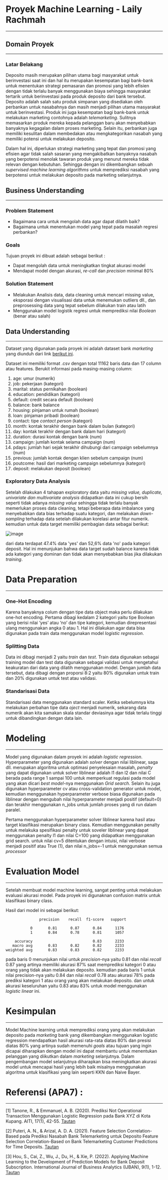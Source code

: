 # Proyek Machine Learning - Laily Rachmah
---

## Domain Proyek
---

### Latar Belakang
Deposito masih merupakan pilihan utama bagi masyarakat untuk berinvestasi saat ini dan hal itu merupakan kesempatan bagi bank-bank untuk menentukan strategi pemasaran dan promosi yang lebih efisien dengan tidak terlalu banyak menggunakan biaya sehingga masyarakat tertarik untuk berinvestasi pada produk deposito dari bank tersebut.
Deposito adalah salah satu produk simpanan yang disediakan oleh perbankan untuk nasabahnya dan masih menjadi pilihan utama masyarakat untuk berinvestasi. Produk ini juga kesempatan bagi bank-bank untuk melakukan marketing contohnya adalah _telemarketing_. Sulitnya memasarkan produk mereka kepada pelanggan baru akan menyebabkan banyaknya kegagalan dalam proses marketing. Selain itu, perbankan juga memiliki kesulitan dalam membedakan atau mengkategorikan nasabah yang memiliki potensi untuk melakukan deposito. 

Dalam hal ini, diperlukan strategi marketing yang tepat dan promosi yang efisien agar tidak salah sasaran yang mengakibatkan banyaknya nasabah yang berpotensi menolak tawaran produk yang menurut mereka tidak relevan dengan kebutuhan. Sehingga dengan ini dikembangkan sebuah _supervised machine learning algorithms_ untuk memprediksi nasabah yang berpotensi untuk melakukan deposito pada marketing selanjutnya.

## Business Understanding
---

### Problem Statement
* Bagaimana cara untuk mengolah data agar dapat dilatih baik?
* Bagaimana untuk menentukan model yang tepat pada masalah regresi perbankan?

### Goals
Tujuan proyek ini dibuat adalah sebagai berikut :
* Dapat mengolah data untuk meningkatkan tingkat akurasi model
* Mendapat model dengan akurasi, _re-call_ dan _precision_ minimal 80%

### Solution Statement
* Melakukan Analisis data, data cleaning untuk mencari missing value, eksporasi dengan visualisasi data untuk menemukan outliers dll., dan preprosessing data yang tepat sebelum dilakukan train atau latih
* Menggunakan model logistik regresi untuk memprediksi nilai _Boolean_ (benar atau salah)


## Data Understanding
---
Dataset yang digunakan pada proyek ini adalah dataset bank _marketing_ yang diunduh dari link [berikut ini](https://www.kaggle.com/datasets/janiobachmann/bank-marketing-dataset).

Dataset ini memiliki format .csv dengan total 11162 baris data dan 17 column atau features. Berukit informasi pada masing-masing column:
1. age: umur (numerik)
2. job: pekerjaan (kategori)
3. marital: status pernikahan (boolean)
4. education: pendidikan (kategori)
5. default: credit secara default (boolean)
6. balance: bank balance
7. housing: pinjaman untuk rumah (boolean)
8. loan: pinjaman pribadi (boolean)
9. contact: tipe _contact person_ (kategori)
10. month: kontak terakhir dengan bank dalam bulan (kategori)
11. day: kontak terakhir dengan bank dalam hari (kategori)
12. duration: durasi kontak dengan bank (num)
13. campaign: jumlah kontak selama campaign (num)
14. pdays: jumlah hari sejak terakhir dihubungi dari campaign sebelumnya (num)
15. previous: jumlah kontak dengan klien sebelum campaign (num)
16. poutcome: hasil dari marketing campaign sebelumnya (kategori)
17. deposit: melakukan deposit (boolean)

### Exploratory Data Analysis
Setelah dilakukan 4 tahapan exploratory data yaitu _missing value, duplicate, univariate dan multivariate analysis_ didapatkan data ini cukup bersih seperti tidak adanya _missing value_ sehingga tidak terlalu banyak memerlukan proses data cleaning, tetapi beberapa data imbalance yang menyebabkan data bias terhadap suatu kategori, dan melakukan _down-sampling_ terhadap data setelah dilakukan korelasi antar fitur numerik. kemudian untuk data target memiliki pembagian data sebagai berikut:

![image](https://user-images.githubusercontent.com/91611703/190559276-9e7d50f7-51f1-445d-a353-b77e67147f68.png)

dari data terdapat 47.4% data 'yes' dan 52,6% data 'no' pada kategori deposit. Hal ini menunjukan bahwa data target sudah balance karena tidak ada kategori yang dominan dan tidak akan menyebabkan bias jika dilakukan _training_.

# Data Preparation
---
### One-Hot Encoding
Karena banyaknya colum dengan tipe data object maka perlu dilakukan one-hot encoding. Pertama dibagi kedalam 2 kategori yaitu tipe Boolean yang berisi nilai ‘yes’ atau ‘no’ dan tipe kategori, kemudian direpresentasi ulang menggunakan angka 0 atau 1. Hal ini dilakukan agar data bisa digunakan pada train data menggunakan model _logistic regression_.

### Splitting Data
Data ini dibagi menjadi 2 yaitu _train_ dan _test_. Train data digunakan sebagai training model dan test data digunakan sebagai validasi untuk mengetahui keakuratan dari data yang dilatih menggunakan model. Dengan jumlah data tersebut, data dibagi dengan proporsi 8:2 yaitu 80% digunakan untuk train dan 20% digunakan untuk test atau validasi.

### Standarisasi Data
Standarisasi data menggunakan standard scaler. Ketika sebelumnya kita melakukan perbahan tipe data _oject_ menjadi numerik, sekarang data numerik akan kita samakan skala standar deviasinya agar tidak terlalu tinggi untuk dibandingkan dengan data lain.


# Modeling
---

Model yang digunakan dalam proyek ini adalah _logistic regression_. Hyperparameter yang digunakan adalah _solver_ dengan nilai liblinear, saga dll. merupakan algoritma untuk optimasi penyelesaian masalah, _penalty_ yang dapat digunakan untuk solver liblinear adalah l1 dan l2 dan nilai C berada pada range 1 sampai 100 untuk memperkuat regulasi pada model yang akan dicari _best model_-nya menggunakan _Grid search_. Selain itu juga digunakan hyperparameter cv atau cross-validation generator untuk model, kemudian menggunakan hyperparameter verbose biasa digunakan pada liblinear dengan mengubah nilai hyperparameter menjadi positif (default=0) dan terakhir menggunakan n_jobs untuk jumlah proses yang di run dalam paralel.

Pertama menggunakan hyperparameter solver liblinear karena hasil atau target klasifikasi merupakan binary class. Kemudian menggunakan penalty untuk melakuka spesifikasi penalty untuk soveler liblinear yang dapat menggunakan penalty l1 dan nilai C=100 yang didapatkan menggunakan grid search. untuk nilai cv=5 ditentukan dengan intuisi, nilai verbose menjadi positif atau True (1), dan nilai n_jobs=-1 untuk menggunakan semua _processor_


# Evaluation Model
---

Setelah membuat model machine learning, sangat penting untuk melakukan evaluasi akurasi model. Pada proyek ini digunaknan confusion matrix untuk klasifikasi binary class.

Hasil dari model ini sebagai berikut: 

                   precision    recall  f1-score   support

               0       0.81      0.87      0.84      1176
               1       0.84      0.78      0.81      1057

        accuracy                           0.83      2233
       macro avg       0.83      0.82      0.82      2233
    weighted avg       0.83      0.83      0.82      2233

pada baris 0 menunjukan nilai untuk _precision_-nya yaitu 0.81 dan nilai _recall_ 0.87 yang artinya memiliki akurasi 87% saat memprediksi kategori 0 atau orang yang tidak akan melakukan deposito. kemudian pada baris 1 untuk nilai precision-nya yaitu 0.84 dan nilai _recall_ 0.78 atau akurasi 78% pada prediksi kategori 1 atau orang yang akan melakukan deposito. dan untuk akurasi keseluruhan yaitu 0.83 atau 83% untuk model menggunakan _logistic linear_ ini.


# Kesimpulan 
---

Model Machine learning untuk memprediksi orang yang akan melakukan deposito pada _marketing_ bank yang dikembangkan menggunakan logistic regression mendapatkan hasil akurasi rata-rata diatas 80% dan presisi diatas 80% yang artinya sudah memenuhi _goals_ atau tujuan yang ingin dicapai diharapkan dengan model ini dapat membantu untuk menentukan pelanggan yang diikutkan dalam _marketing_ selanjutnya. Dalam pengembangan model selanjutnya diharapkan bisa meningkatkan akurasi model untuk mencapai hasil yang lebih baik misalnya menggunakan algoritma untuk klasifikasi yang lain seperti KKN dan Naive Bayer.


# Referensi (APA7)  :
---

[1] Tanone, R., & Emmanuel, A. B. (2020). Prediksi Not Operational Transaction Menggunakan Logistic Regression pada Bank XYZ di Kota Kupang. AITI, 17(1), 42-55.
[Tautan](https://ejournal.uksw.edu/aiti/article/view/3526)

[2] Puteri, A. N., & Arizal, A. D. A. (2021). Feature Selection Correlation-Based pada Prediksi Nasabah Bank Telemarketing untuk Deposito Feature Selection Correlation-Based on Bank Telemarketing Customer Predictions for Time Deposits. 
[Tautan](https://scholar.archive.org/work/hkmyhngxg5be5ns27bjuc2kq24/access/wayback/https://journal.universitasbumigora.ac.id/index.php/matrik/article/download/1183/695)

[3] Hou, S., Cai, Z., Wu, J., Du, H., & Xie, P. (2022). Applying Machine Learning to the Development of Prediction Models for Bank Deposit Subscription. International Journal of Business Analytics (IJBAN), 9(1), 1-12.
[Tautan](https://www.igi-global.com/article/applying-machine-learning-to-the-development-of-prediction-models-for-bank-deposit-subscription/288514)
